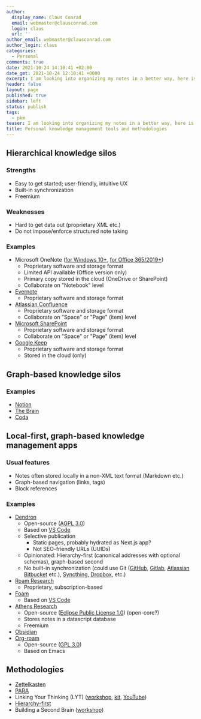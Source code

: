 ```yaml
---
author:
  display_name: Claus Conrad
  email: webmaster@clausconrad.com
  login: claus
  url: ''
author_email: webmaster@clausconrad.com
author_login: claus
categories:
  - Personal
comments: true
date: 2021-10-24 14:10:41 +02:00
date_gmt: 2021-10-24 12:10:41 +0000
excerpt: I am looking into organizing my notes in a better way, here is a collection of the tools and related methodologies I have come across so far.
header: false
layout: page
published: true
sidebar: left
status: publish
tags:
  - pkm
teaser: I am looking into organizing my notes in a better way, here is a collection of the tools and related methodologies I have come across so far.
title: Personal knowledge management tools and methodologies
---
```

## Hierarchical knowledge silos
### Strengths
* Easy to get started; user-friendly, intuitive UX
* Built-in synchronization
* Freemium
### Weaknesses
* Hard to get data out (proprietary XML etc.)
* Do not impose/enforce structured note taking
### Examples
* Microsoft OneNote ([for Windows 10+](https://www.microsoft.com/en-us/p/onenote-for-windows-10/9wzdncrfhvjl?activetab=pivot:overviewtab), [for Office 365/2019+](https://www.onenote.com/Download))
  * Proprietary software and storage format
  * Limited API available (Office version only)
  * Primary copy stored in the cloud (OneDrive or SharePoint)
  * Collaborate on "Notebook" level
* [Evernote](https://evernote.com/)
  * Proprietary software and storage format
* [Atlassian Confluence](https://www.atlassian.com/software/confluence)
  * Proprietary software and storage format
  * Collaborate on "Space" or "Page" (item) level
* [Microsoft SharePoint](https://www.microsoft.com/en-us/microsoft-365/sharepoint/collaboration)
  * Proprietary software and storage format
  * Collaborate on "Space" or "Page" (item) level
* [Google Keep](https://keep.google.com/)
  * Proprietary software and storage format
  * Stored in the cloud (only)

## Graph-based knowledge silos
### Examples
* [Notion](https://www.notion.so/)
* [The Brain](https://www.thebrain.com/)
* [Coda](https://coda.io/)

## Local-first, graph-based knowledge management apps
### Usual features
* Notes often stored locally in a non-XML text format (Markdown etc.)
* Graph-based navigation (links, tags)
* Block references

### Examples
* [Dendron](https://www.dendron.so/)
  * Open-source ([AGPL 3.0](https://github.com/dendronhq/dendron/blob/master/LICENSE.md))
  * Based on [VS Code](https://code.visualstudio.com/)
  * Selective publication
    * Static pages, probably hydrated as Next.js app?
    * Not SEO-friendly URLs (UUIDs)
  * Opinionated: Hierarchy-first (canonical addresses with optional schemas), graph-based second
  * No built-in synchronization (could use Git ([GitHub](https://www.github.com/), [Gitlab](https://www.gitlab.com/), [Atlassian Bitbucket](https://www.bitbucket.org/) etc.), [Syncthing](https://syncthing.net/), [Dropbox](https://www.dropbox.com/), etc.)
* [Roam Research](https://roamresearch.com/)
  * Proprietary, subscription-based
* [Foam](https://foambubble.github.io/foam/)
  * Based on [VS Code](https://code.visualstudio.com/)
* [Athens Research](https://athens-research.webflow.io/)
  * Open-source ([Eclipse Public License 1.0](https://github.com/athensresearch/athens/blob/main/LICENSE)) (open-core?)
  * Stores notes in a datascript database
  * Freemium
* [Obsidian](https://obsidian.md/)
* [Org-roam](https://www.orgroam.com/)
  * Open-source ([GPL 3.0](https://github.com/org-roam/org-roam/blob/master/LICENSE))
  * Based on Emacs

## Methodologies
* [Zettelkasten](https://zettelkasten.de/posts/overview/)
* [PARA](https://fortelabs.co/blog/para/)
* Linking Your Thinking (LYT) ([workshop](https://www.linkingyourthinking.com/), [kit](https://www.linkingyourthinking.com/lyt-kit), [YouTube](https://www.youtube.com/channel/UC85D7ERwhke7wVqskV_DZUA/featured))
* [Hierarchy-first](https://www.kevinslin.com/notes/3dd58f62-fee5-4f93-b9f1-b0f0f59a9b64/)
* Building a Second Brain ([workshop](https://www.buildingasecondbrain.com/))
